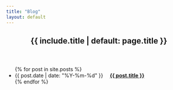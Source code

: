 ```yaml
---
title: "Blog"
layout: default
---
```


<article class="meta">
  <header><h1>{{ include.title | default: page.title }}</h1></header>
  <ul class="archive">
    {% for post in site.posts %}
    <li><time datetime="{{ post.date | date_to_xmlschema }}">{{ post.date | date: "%Y-%m-%d" }}</time>  <b><a href="{{ post.url | relative_url }}">{{ post.title }}</a></b></li>
    {% endfor %}
  </ul>
</article>

